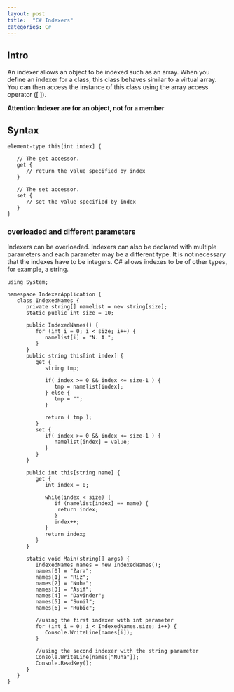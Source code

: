 ```yaml
---
layout: post
title:  "C# Indexers"
categories: C#
---
```

## Intro
An indexer allows an object to be indexed such as an array. When you define an indexer for a class, this class behaves similar to a virtual array. You can then access the instance of this class using the array access operator ([ ]).

**Attention:Indexer are for an object, not for a member**

## Syntax
```
element-type this[int index] {

   // The get accessor.
   get {
      // return the value specified by index
   }
   
   // The set accessor.
   set {
      // set the value specified by index
   }
}
```

### overloaded and different parameters
Indexers can be overloaded. Indexers can also be declared with multiple parameters and each parameter may be a different type. It is not necessary that the indexes have to be integers. C# allows indexes to be of other types, for example, a string.

```
using System;

namespace IndexerApplication {
   class IndexedNames {
      private string[] namelist = new string[size];
      static public int size = 10;
      
      public IndexedNames() {
         for (int i = 0; i < size; i++) {
            namelist[i] = "N. A.";
         }
      }
      public string this[int index] {
         get {
            string tmp;
            
            if( index >= 0 && index <= size-1 ) {
               tmp = namelist[index];
            } else {
               tmp = "";
            }
            
            return ( tmp );
         }
         set {
            if( index >= 0 && index <= size-1 ) {
               namelist[index] = value;
            }
         }
      }
      
      public int this[string name] {
         get {
            int index = 0;
            
            while(index < size) {
               if (namelist[index] == name) {
                return index;
               }
               index++;
            }
            return index;
         }
      }

      static void Main(string[] args) {
         IndexedNames names = new IndexedNames();
         names[0] = "Zara";
         names[1] = "Riz";
         names[2] = "Nuha";
         names[3] = "Asif";
         names[4] = "Davinder";
         names[5] = "Sunil";
         names[6] = "Rubic";
         
         //using the first indexer with int parameter
         for (int i = 0; i < IndexedNames.size; i++) {
            Console.WriteLine(names[i]);
         }
         
         //using the second indexer with the string parameter
         Console.WriteLine(names["Nuha"]);
         Console.ReadKey();
      }
   }
}
```
